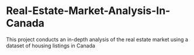 # Real-Estate-Market-Analysis-In-Canada
This project conducts an in-depth analysis of the real estate market using a dataset of housing listings in Canada
